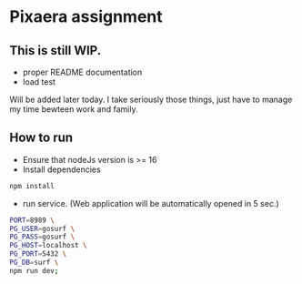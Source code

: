 # Pixaera assignment

## This is still WIP.

- proper README documentation
- load test

Will be added later today. I take seriously those things, just have to manage my time bewteen work and family.

## How to run

- Ensure that nodeJs version is >= 16
- Install dependencies
```bash
npm install
```
- run service. (Web application will be automatically opened in 5 sec.)

```bash
PORT=8989 \
PG_USER=gosurf \
PG_PASS=gosurf \
PG_HOST=localhost \
PG_PORT=5432 \
PG_DB=surf \
npm run dev;
```
